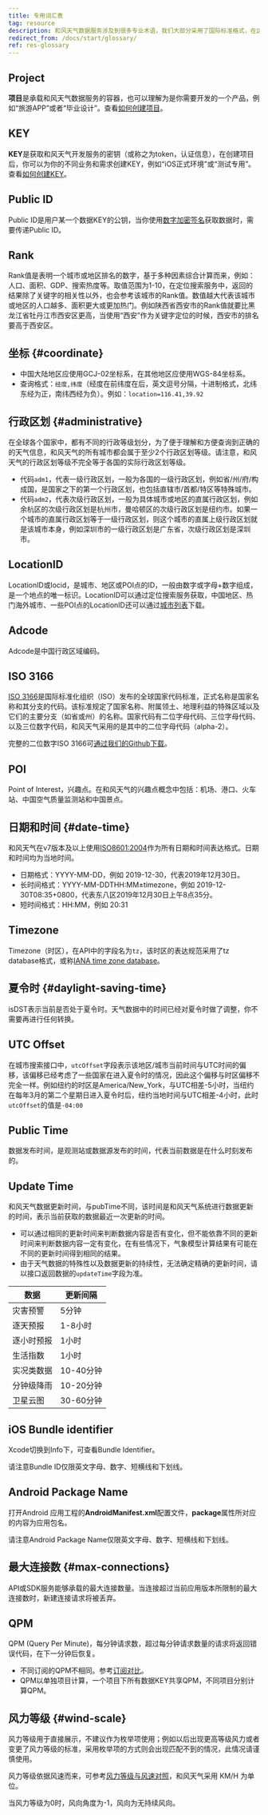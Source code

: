 ```yaml
---
title: 专用词汇表
tag: resource
description: 和风天气数据服务涉及到很多专业术语，我们大部分采用了国际标准格式，在这里将详细的解释什么是和风天气的坐标、行政区划、数据KEY、时间格式、数据更新时间、数据服务性能等专有名词。
redirect_from: /docs/start/glossary/
ref: res-glossary
---
```


## Project

**项目**是承载和风天气数据服务的容器，也可以理解为是你需要开发的一个产品，例如“旅游APP”或者“毕业设计”。查看[如何创建项目](/docs/configuration/project-and-key/)。

## KEY

**KEY**是获取和风天气开发服务的密钥（或称之为token，认证信息），在创建项目后，你可以为你的不同业务和需求创建KEY，例如“iOS正式环境”或“测试专用”。查看[如何创建KEY](/docs/configuration/project-and-key/)。

## Public ID

Public ID是用户某一个数据KEY的公钥，当你使用[数字加密签名](/docs/resource/signature-auth/)获取数据时，需要传递Public ID。

## Rank

Rank值是表明一个城市或地区排名的数字，基于多种因素综合计算而来，例如：人口、面积、GDP、搜索热度等。取值范围为1-10，在定位搜索服务中，返回的结果除了关键字的相关性以外，也会参考该城市的Rank值。数值越大代表该城市或地区的人口越多、面积更大或更加热门。例如陕西省西安市的Rank值就要比黑龙江省牡丹江市西安区更高，当使用“西安”作为关键字定位的时候，西安市的排名要高于西安区。

## 坐标 {#coordinate}

- 中国大陆地区应使用GCJ-02坐标系，在其他地区应使用WGS-84坐标系。
- 查询格式：`经度,纬度`（经度在前纬度在后，英文逗号分隔，十进制格式，北纬东经为正，南纬西经为负）。例如：`location=116.41,39.92`

## 行政区划 {#administrative}

在全球各个国家中，都有不同的行政等级划分，为了便于理解和方便查询到正确的的天气信息，和风天气的所有城市都会属于至少2个行政区划等级。请注意，和风天气的行政区划等级不完全等于各国的实际行政区划等级。

- 代码`adm1`，代表一级行政区划，一般为各国的一级行政区划，例如省/州/府/构成国，是国家之下的第一个行政区划，也包括直辖市/首都/特区等特殊城市。
- 代码`adm2`，代表次级行政区划，一般为具体城市或地区的直属行政区划，例如余杭区的次级行政区划是杭州市，曼哈顿区的次级行政区划是纽约市。如果一个城市的直属行政区划等于一级行政区划，则这个城市的直属上级行政区划就是该城市本身，例如深圳市的一级行政区划是广东省，次级行政区划是深圳市。

## LocationID

LocationID或locid，是城市、地区或POI点的ID，一般由数字或字母+数字组成，是一个地点的唯一标识。LocationID可以通过定位搜索服务获取，中国地区、热门海外城市、一些POI点的LocationID还可以通过[城市列表](/docs/resource/location-list/)下载。

## Adcode

Adcode是中国行政区域编码。

## ISO 3166

[ISO 3166](https://www.iso.org/iso-3166-country-codes.html)是国际标准化组织（ISO）发布的全球国家代码标准，正式名称是国家名称和其分支的代码。该标准规定了国家名称、附属领土、地理利益的特殊区域以及它们的主要分支（如省或州）的名称。国家代码有二位字母代码、三位字母代码、以及三位数字代码，和风天气采用的是其中的二位字母代码（alpha-2）。

完整的二位数字ISO 3166可[通过我们的Github下载](https://github.com/qwd/LocationList)。

## POI

Point of Interest，兴趣点。在和风天气的兴趣点概念中包括：机场、港口、火车站、中国空气质量监测站和中国景点。

## 日期和时间 {#date-time}

和风天气在v7版本及以上使用[ISO8601:2004](https://en.wikipedia.org/wiki/ISO_8601)作为所有日期和时间表达格式。日期和时间均为当地时间。
- 日期格式：YYYY-MM-DD，例如 2019-12-30，代表2019年12月30日。
- 长时间格式：YYYY-MM-DDTHH:MM±timezone，例如 2019-12-30T08:35+0800，代表东八区2019年12月30日上午8点35分。
- 短时间格式：HH:MM，例如 20:31

## Timezone

Timezone（时区），在API中的字段名为`tz`，该时区的表达规范采用了tz database格式，或称[IANA time zone database](https://www.iana.org/time-zones)。

## 夏令时 {#daylight-saving-time}

isDST表示当前是否处于夏令时。天气数据中的时间已经对夏令时做了调整，你不需要再进行任何转换。

## UTC Offset

在城市搜索接口中，`utcOffset`字段表示该地区/城市当前时间与UTC时间的偏移，该偏移已经考虑了一些国家在进入夏令时的情况，因此这个偏移与时区偏移不完全一样。例如纽约的时区是America/New_York，与UTC相差-5小时，当纽约在每年3月的第二个星期日进入夏令时后，纽约当地时间与UTC相差-4小时，此时`utcOffset`的值是`-04:00`

## Public Time

数据发布时间，是观测站或数据源发布的时间，代表当前数据是在什么时刻发布的。

## Update Time

和风天气数据更新时间，与pubTime不同，该时间是和风天气系统进行数据更新的时间，表示当前获取的数据最近一次更新的时间。

- 可以通过相同的更新时间来判断数据内容是否有变化，但不能依靠不同的更新时间来判断数据内容一定有变化，在有些情况下，气象模型计算结果有可能在不同的更新时间得到相同的结果。
- 由于天气数据的特殊性以及数据更新的持续性，无法确定精确的更新时间，请以接口返回数据的`updateTime`字段为准。

| 数据           | 更新间隔  |
| ------------------ | --------- |
| 灾害预警           | 5分钟     |
| 逐天预报       | 1-8小时     |
| 逐小时预报         | 1小时     |
| 生活指数           | 1小时     |
| 实况类数据           | 10-40分钟 |
| 分钟级降雨         | 10-20分钟 |
| 卫星云图           | 30-60分钟 |

## iOS Bundle identifier

Xcode切换到Info下，可查看Bundle Identifier。

请注意Bundle ID仅限英文字母、数字、短横线和下划线。

## Android Package Name

打开Android 应用工程的**AndroidManifest.xml**配置文件，**package**属性所对应的内容为应用包名。

请注意Android Package Name仅限英文字母、数字、短横线和下划线。

## 最大连接数 {#max-connections}

API或SDK服务能够承载的最大连接数量。当连接超过当前应用版本所限制的最大连接数时，新建连接请求将被丢弃。

## QPM

QPM (Query Per Minute)，每分钟请求数，超过每分钟请求数量的请求将返回错误代码，在下一分钟后恢复。

- 不同订阅的QPM不相同。参考[订阅对比](/docs/finance/subscription/#comparison)。
- QPM以单独项目计算，一个项目下所有数据KEY共享QPM，不同项目分别计算QPM。

## 风力等级 {#wind-scale}

风力等级用于直接展示，不建议作为枚举项使用；例如以后出现更高等级风力或者变更了风力等级的标准，采用枚举项的方式则会出现匹配不到的情况，此情况请谨慎使用。

风力等级依据风速而来，可参考[风力等级与风速对照](/docs/resource/wind-info/)，和风天气采用 KM/H 为单位。

当风力等级为0时，风向角度为-1，风向为无持续风向。